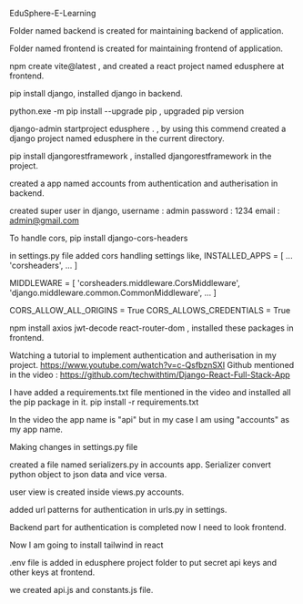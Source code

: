 EduSphere-E-Learning

Folder named backend is created for maintaining backend of application.

Folder named frontend is created for maintaining frontend of application.

npm create vite@latest , and created a react project named edusphere at frontend.

pip install django, installed django in backend.

python.exe -m pip install --upgrade pip , upgraded pip version

django-admin startproject edusphere .   , by using this commend created a django project named edusphere in the current directory.

pip install djangorestframework , installed djangorestframework in the project.

created a app named accounts from authentication and autherisation in backend.

created super user in django,
username : admin
password : 1234
email : admin@gmail.com

To handle cors,
pip install django-cors-headers

in settings.py file added cors handling settings like,
INSTALLED_APPS = [
    ...
    'corsheaders',
    ...
]

MIDDLEWARE = [
    'corsheaders.middleware.CorsMiddleware',
    'django.middleware.common.CommonMiddleware',
    ...
]

CORS_ALLOW_ALL_ORIGINS = True
CORS_ALLOWS_CREDENTIALS = True

npm install axios jwt-decode react-router-dom , installed these packages in frontend.

Watching a tutorial to implement authentication and autherisation in my project.
https://www.youtube.com/watch?v=c-QsfbznSXI
Github mentioned in the video : https://github.com/techwithtim/Django-React-Full-Stack-App

I have added a requirements.txt file mentioned in the video and installed all the pip package in it.
pip install -r requirements.txt

In the video the app name is "api" but in my case I am using "accounts" as my app name.

Making changes in settings.py file

created a file named serializers.py in accounts app.
Serializer convert python object to json data and vice versa.


user view is created inside views.py accounts.

added url patterns for authentication in urls.py in settings.

Backend part for authentication is completed now I need to look frontend.

Now I am going to install tailwind in react

.env file is added in edusphere project folder to put secret api keys and other keys at frontend.

we created api.js and constants.js file.















